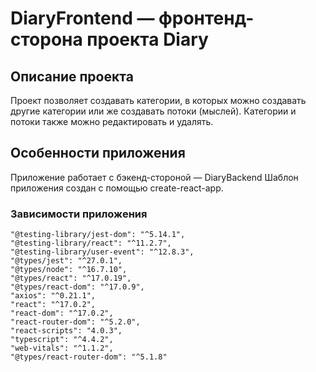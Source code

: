 # DiaryFrontend — фронтенд-сторона проекта Diary

## Описание проекта

Проект позволяет создавать категории, в которых можно создавать другие категории или же создавать потоки (мыслей).
Категории и потоки также можно редактировать и удалять.

## Особенности приложения

Приложение работает с бэкенд-стороной — DiaryBackend
Шаблон приложения создан с помощью create-react-app.

### Зависимости приложения

    "@testing-library/jest-dom": "^5.14.1",
    "@testing-library/react": "^11.2.7",
    "@testing-library/user-event": "^12.8.3",
    "@types/jest": "^27.0.1",
    "@types/node": "^16.7.10",
    "@types/react": "^17.0.19",
    "@types/react-dom": "^17.0.9",
    "axios": "^0.21.1",
    "react": "^17.0.2",
    "react-dom": "^17.0.2",
    "react-router-dom": "^5.2.0",
    "react-scripts": "4.0.3",
    "typescript": "^4.4.2",
    "web-vitals": "^1.1.2",
    "@types/react-router-dom": "^5.1.8"
